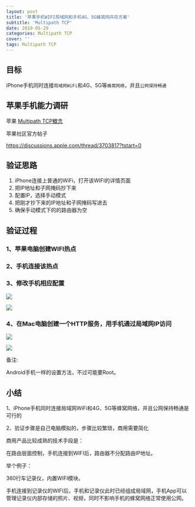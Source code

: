 ```yaml
---
layout: post
title: '苹果手机WIFI局域网和手机4G、5G蜂窝网共存方案'
subtitle: 'Multipath TCP'
date: 2019-05-29
categories: Multipath TCP
cover: ''
tags: Multipath TCP
---
```


## 目标

iPhone手机同时连接`局域网WiFi`和4G、5G等`蜂窝网络`，并且`公网保持畅通`

## 苹果手机能力调研

苹果 [Multipath TCP概念](https://support.apple.com/en-us/HT201373)

苹果社区官方帖子

<a href='https://discussions.apple.com/thread/3703817?tstart=0' target='_blank'>https://discussions.apple.com/thread/3703817?tstart=0</a>

## 验证思路

1. iPhone连接上普通的WiFi，打开该WIFI的详情页面
2. 把IP地址和子网掩码抄下来
3. 配置IP，选择手动模式
4. 把刚才抄下来的IP地址和子网掩码写进去
5. 确保手动模式下的的路由器为空


## 验证过程

### 1、苹果电脑创建WIFI热点

### 2、手机连接该热点

### 3、修改手机相应配置

![](../../../assets/img/15591064490433/15591068203405.jpg)


![](../../../assets/img/15591064490433/15591068413264.jpg)


### 4、在Mac电脑创建一个HTTP服务，用手机通过局域网IP访问


![](../../../assets/img/15591064490433/15591068867015.jpg)




![](../../../assets/img/15591064490433/15591072752821.jpg)


备注:

Android手机一样的设置方法，不过可能要Root。


## 小结

1、iPhone手机同时连接局域网WiFi和4G、5G等蜂窝网络，并且公网保持畅通是可行的

2、验证步骤是自己电脑模拟的，步骤比较繁琐，商用需要简化

商用产品比较成熟的技术手段是：

在路由层面控制，手机连接到WIFI后，路由器不分配路由IP地址。

举个例子：

360行车记录仪，内置WIFI模块。

手机连接到记录仪的WIFI后，手机和记录仪此时已经组成局域网，手机App可以管理记录仪内部存储的照片、视频，同时不影响手机的蜂窝网络正常使用公网。